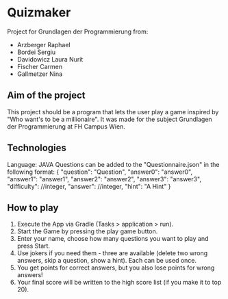 # Quizmaker

Project for Grundlagen der Programmierung from:
* Arzberger Raphael
* Bordei Sergiu
* Davidowicz Laura Nurit
* Fischer Carmen
* Gallmetzer Nina

## Aim of the project
This project should be a program that lets the user play a game inspired by "Who want's to be a millionaire". 
It was made for the subject Grundlagen der Programmierung at FH Campus Wien.

## Technologies
Language: JAVA
Questions can be added to the "Questionnaire.json" in the following format:
{
    "question": "Question",
    "answer0": "answer0",
    "answer1": "answer1",
    "answer2": "answer2",
    "answer3": "answer3",
    "difficulty": //integer,
    "answer": //integer,
    "hint": "A Hint"
  }

## How to play
1. Execute the App via Gradle (Tasks > application > run).
2. Start the Game by pressing the play game button.
3. Enter your name, choose how many questions you want to play and press Start. 
5. Use jokers if you need them - three are available (delete two wrong answers, skip a question, show a hint). Each can be used once.
6. You get points for correct answers, but you also lose points for wrong answers!
7. Your final score will be written to the high score list (if you make it to top 20).